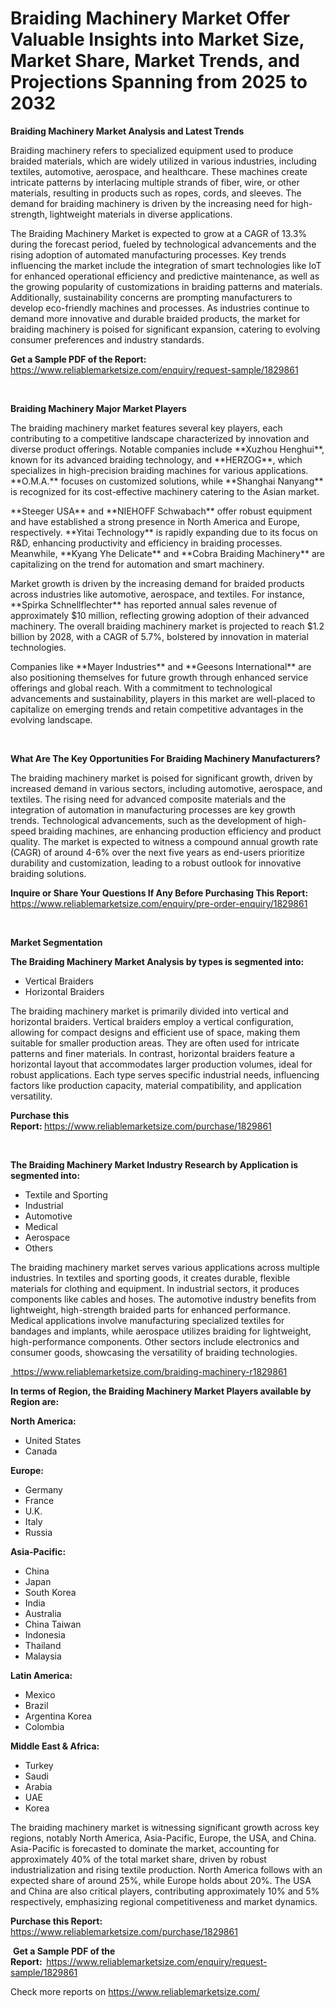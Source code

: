<p><h1>Braiding Machinery Market Offer Valuable Insights into Market Size, Market Share, Market Trends, and Projections Spanning from 2025 to 2032</h1></p><p><strong>Braiding Machinery Market Analysis and Latest Trends</strong></p>
<p><p>Braiding machinery refers to specialized equipment used to produce braided materials, which are widely utilized in various industries, including textiles, automotive, aerospace, and healthcare. These machines create intricate patterns by interlacing multiple strands of fiber, wire, or other materials, resulting in products such as ropes, cords, and sleeves. The demand for braiding machinery is driven by the increasing need for high-strength, lightweight materials in diverse applications.</p><p>The Braiding Machinery Market is expected to grow at a CAGR of 13.3% during the forecast period, fueled by technological advancements and the rising adoption of automated manufacturing processes. Key trends influencing the market include the integration of smart technologies like IoT for enhanced operational efficiency and predictive maintenance, as well as the growing popularity of customizations in braiding patterns and materials. Additionally, sustainability concerns are prompting manufacturers to develop eco-friendly machines and processes. As industries continue to demand more innovative and durable braided products, the market for braiding machinery is poised for significant expansion, catering to evolving consumer preferences and industry standards.</p></p>
<p><strong>Get a Sample PDF of the Report:&nbsp;</strong> <a href="https://www.reliablemarketsize.com/enquiry/request-sample/1829861?utm_campaign=2042&utm_medium=2&utm_source=Github&utm_content=ia&utm_term=23022025&utm_id=braiding-machinery">https://www.reliablemarketsize.com/enquiry/request-sample/1829861</a></p>
<p>&nbsp;</p>
<p><strong>Braiding Machinery Major Market Players</strong></p>
<p><p>The braiding machinery market features several key players, each contributing to a competitive landscape characterized by innovation and diverse product offerings. Notable companies include **Xuzhou Henghui**, known for its advanced braiding technology, and **HERZOG**, which specializes in high-precision braiding machines for various applications. **O.M.A.** focuses on customized solutions, while **Shanghai Nanyang** is recognized for its cost-effective machinery catering to the Asian market.</p><p>**Steeger USA** and **NIEHOFF Schwabach** offer robust equipment and have established a strong presence in North America and Europe, respectively. **Yitai Technology** is rapidly expanding due to its focus on R&D, enhancing productivity and efficiency in braiding processes. Meanwhile, **Kyang Yhe Delicate** and **Cobra Braiding Machinery** are capitalizing on the trend for automation and smart machinery.</p><p>Market growth is driven by the increasing demand for braided products across industries like automotive, aerospace, and textiles. For instance, **Spirka Schnellflechter** has reported annual sales revenue of approximately $10 million, reflecting growing adoption of their advanced machinery. The overall braiding machinery market is projected to reach $1.2 billion by 2028, with a CAGR of 5.7%, bolstered by innovation in material technologies.</p><p>Companies like **Mayer Industries** and **Geesons International** are also positioning themselves for future growth through enhanced service offerings and global reach. With a commitment to technological advancements and sustainability, players in this market are well-placed to capitalize on emerging trends and retain competitive advantages in the evolving landscape.</p></p>
<p>&nbsp;</p>
<p><strong>What Are The Key Opportunities For Braiding Machinery Manufacturers?</strong></p>
<p><p>The braiding machinery market is poised for significant growth, driven by increased demand in various sectors, including automotive, aerospace, and textiles. The rising need for advanced composite materials and the integration of automation in manufacturing processes are key growth trends. Technological advancements, such as the development of high-speed braiding machines, are enhancing production efficiency and product quality. The market is expected to witness a compound annual growth rate (CAGR) of around 4-6% over the next five years as end-users prioritize durability and customization, leading to a robust outlook for innovative braiding solutions.</p></p>
<p><strong>Inquire or Share Your Questions If Any Before Purchasing This Report:</strong> <a href="https://www.reliablemarketsize.com/enquiry/pre-order-enquiry/1829861?utm_campaign=2042&utm_medium=2&utm_source=Github&utm_content=ia&utm_term=23022025&utm_id=braiding-machinery">https://www.reliablemarketsize.com/enquiry/pre-order-enquiry/1829861</a></p>
<p>&nbsp;</p>
<p><strong>Market Segmentation</strong></p>
<p><strong>The Braiding Machinery Market Analysis by types is segmented into:</strong></p>
<p><ul><li>Vertical Braiders</li><li>Horizontal Braiders</li></ul></p>
<p><p>The braiding machinery market is primarily divided into vertical and horizontal braiders. Vertical braiders employ a vertical configuration, allowing for compact designs and efficient use of space, making them suitable for smaller production areas. They are often used for intricate patterns and finer materials. In contrast, horizontal braiders feature a horizontal layout that accommodates larger production volumes, ideal for robust applications. Each type serves specific industrial needs, influencing factors like production capacity, material compatibility, and application versatility.</p></p>
<p><strong>Purchase this Report:&nbsp;</strong><a href="https://www.reliablemarketsize.com/purchase/1829861?utm_campaign=2042&utm_medium=2&utm_source=Github&utm_content=ia&utm_term=23022025&utm_id=braiding-machinery">https://www.reliablemarketsize.com/purchase/1829861</a></p>
<p>&nbsp;</p>
<p><strong>The Braiding Machinery Market Industry Research by Application is segmented into:</strong></p>
<p><ul><li>Textile and Sporting</li><li>Industrial</li><li>Automotive</li><li>Medical</li><li>Aerospace</li><li>Others</li></ul></p>
<p><p>The braiding machinery market serves various applications across multiple industries. In textiles and sporting goods, it creates durable, flexible materials for clothing and equipment. In industrial sectors, it produces components like cables and hoses. The automotive industry benefits from lightweight, high-strength braided parts for enhanced performance. Medical applications involve manufacturing specialized textiles for bandages and implants, while aerospace utilizes braiding for lightweight, high-performance components. Other sectors include electronics and consumer goods, showcasing the versatility of braiding technologies.</p></p>
<p><a href="https://www.reliablemarketsize.com/braiding-machinery-r1829861?utm_campaign=2042&utm_medium=2&utm_source=Github&utm_content=ia&utm_term=23022025&utm_id=braiding-machinery">&nbsp;https://www.reliablemarketsize.com/braiding-machinery-r1829861</a></p>
<p><strong>In terms of Region, the Braiding Machinery Market Players available by Region are:</strong></p>
<p>
    <p> <strong> North America: </strong>
        <ul>
            <li>United States</li>
            <li>Canada</li>
        </ul>
        </p> 
    <p> <strong> Europe: </strong>
        <ul>
            <li>Germany</li>
            <li>France</li>
            <li>U.K.</li>
            <li>Italy</li>
            <li>Russia</li>
        </ul>
        </p> 
    <p> <strong> Asia-Pacific: </strong>
        <ul>
            <li>China</li>
            <li>Japan</li>
            <li>South Korea</li>
            <li>India</li>
            <li>Australia</li>
            <li>China Taiwan</li>
            <li>Indonesia</li>
            <li>Thailand</li>
            <li>Malaysia</li>
        </ul>
        </p> 
    <p> <strong> Latin America: </strong>
        <ul>
            <li>Mexico</li>
            <li>Brazil</li>
            <li>Argentina Korea</li>
            <li>Colombia</li>
        </ul>
        </p> 
    <p> <strong> Middle East & Africa: </strong>
        <ul>
            <li>Turkey</li>
            <li>Saudi</li>
            <li>Arabia</li>
            <li>UAE</li>
            <li>Korea</li>
        </ul>
    </p>
    </p>
<p><p>The braiding machinery market is witnessing significant growth across key regions, notably North America, Asia-Pacific, Europe, the USA, and China. Asia-Pacific is forecasted to dominate the market, accounting for approximately 40% of the total market share, driven by robust industrialization and rising textile production. North America follows with an expected share of around 25%, while Europe holds about 20%. The USA and China are also critical players, contributing approximately 10% and 5% respectively, emphasizing regional competitiveness and market dynamics.</p></p>
<p><strong>Purchase this Report: </strong><a href="https://www.reliablemarketsize.com/purchase/1829861?utm_campaign=2042&utm_medium=2&utm_source=Github&utm_content=ia&utm_term=23022025&utm_id=braiding-machinery">https://www.reliablemarketsize.com/purchase/1829861</a></p>
<p>&nbsp;<strong>Get a Sample PDF of the Report:&nbsp;&nbsp;</strong><a href="https://www.reliablemarketsize.com/enquiry/request-sample/1829861?utm_campaign=2042&utm_medium=2&utm_source=Github&utm_content=ia&utm_term=23022025&utm_id=braiding-machinery">https://www.reliablemarketsize.com/enquiry/request-sample/1829861</a></p>
<p><strong></strong></p>
<p>Check more reports on <a href="https://www.reliablemarketsize.com/?utm_campaign=2042&utm_medium=2&utm_source=Github&utm_content=ia&utm_term=23022025&utm_id=braiding-machinery">https://www.reliablemarketsize.com/</a></p>